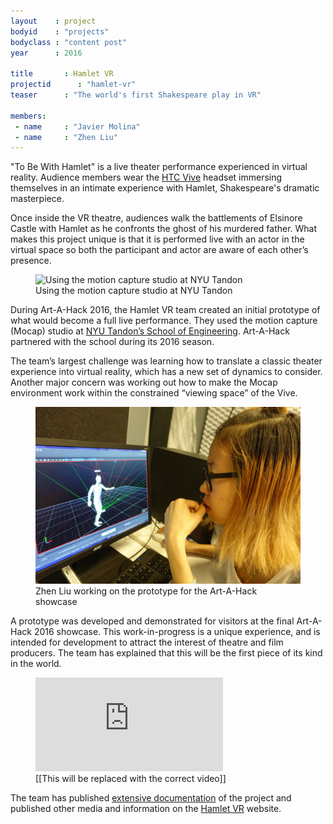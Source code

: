```yaml
---
layout    : project
bodyid    : "projects"
bodyclass : "content post"
year      : 2016

title       : Hamlet VR
projectid      : "hamlet-vr"
teaser		: "The world's first Shakespeare play in VR"

members:
 - name     : "Javier Molina"
 - name     : "Zhen Liu"
---
```


"To Be With Hamlet" is a live theater performance experienced in virtual reality. Audience members wear the [HTC Vive](http://www.vive.com/) headset immersing themselves in an intimate experience with Hamlet, Shakespeare's dramatic masterpiece.

Once inside the VR theatre, audiences walk the battlements of Elsinore Castle with Hamlet as he confronts the ghost of his murdered father. What makes this project unique is that it is performed live with an actor in the virtual space so both the participant and actor are aware of each other’s presence. 

<figure>
	<img src="/images/projects/2016/hamlet-vr/mocap.jpg" alt="Using the motion capture studio at NYU Tandon" />
	<figcaption>Using the motion capture studio at NYU Tandon</figcaption>
</figure>

During Art-A-Hack 2016, the Hamlet VR team created an initial prototype of what would become a full live performance. They used the motion capture (Mocap) studio at [NYU Tandon’s School of Engineering](http://engineering.nyu.edu/academics/programs/integrated-digital-media-ms). Art-A-Hack partnered with the school during its 2016 season.

The team’s largest challenge was learning how to translate a classic theater experience into virtual reality, which has a new set of dynamics to consider. Another major concern was working out how to make the Mocap environment work within the constrained “viewing space” of the Vive.

<figure>
	<img src="/images/projects/2016/hamlet-vr/zhen-liu.jpg" alt="Zhen Liu working on the prototype for the Art-A-Hack showcase" />
	<figcaption>Zhen Liu working on the prototype for the Art-A-Hack showcase</figcaption>
</figure>

A prototype was developed and demonstrated for visitors at the final Art-A-Hack 2016 showcase. This work-in-progress is a unique experience, and is intended for development to attract the interest of theatre and film producers. The team has explained that this will be the first piece of its kind in the world.

<figure class="video ratio-54 with-caption">
	<iframe src="https://www.youtube.com/embed/kPY_Z_8Vg9s" frameborder="0" allowfullscreen></iframe>
	<figcaption>[[This will be replaced with the correct video]]</figcaption>
</figure>

The team has published [extensive documentation](http://hamletvr.org/methodofthemadness/) of the project and published other media and information on the [Hamlet VR](http://hamletvr.org/) website.
